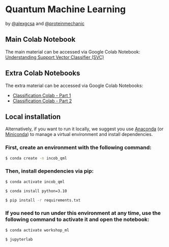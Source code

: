 # Quantum Machine Learning

by [@alexgcsa](https://twitter.com/alexgcsa) and [@proteinmechanic](https://twitter.com/proteinmechanic)


## Main Colab Notebook
The main material can be accessed via Google Colab Notebook:
[Understanding Support Vector Classifier (SVC)](https://colab.research.google.com/github/alexgcsa/incob2023/blob/master/UnderstandingSVC.ipynb)





## Extra Colab Notebooks

The extra material can be accessed via Google Colab Notebooks:
- [Classification Colab - Part 1](https://colab.research.google.com/github/alexgcsa/incob2023/blob/master/mlw_extra_p1.ipynb)
- [Classification Colab - Part 2](https://colab.research.google.com/github/alexgcsa/incob2023/blob/master/mlw_extra_p2.ipynb)


## Local installation

Alternatively, if you want to run it locally, we suggest you use [Anaconda](https://docs.anaconda.com/free/anaconda/install/) (or [Miniconda](https://docs.conda.io/en/latest/miniconda.html)) to manage a virtual environment and install dependencies.


### First, create an environment with the following command:

```bash
$ conda create -n incob_qml
```

### Then, install dependencies via pip:


```bash
$ conda activate incob_qml

$ conda install python=3.10

$ pip install -r requirements.txt
```

### If you need to run under this environment at any time, use the following command to activate it and open the notebook:

```bash
$ conda activate workshop_ml

$ jupyterlab
```


